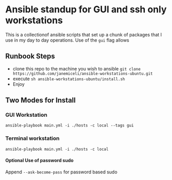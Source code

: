 # Ansible standup for GUI and ssh only workstations

This is a collectionof ansible scripts that set up a chunk of packages
that I use in my day to day operations. Use of the `gui` flag allows 

## Runbook Steps
- clone this repo to the machine you wish to ansible `git clone https://github.com/janemiceli/ansible-workstations-ubuntu.git`
- execute `sh ansible-workstations-ubuntu/install.sh`
- Enjoy


## Two Modes for Install

### GUI Workstation
`ansible-playbook main.yml -i ./hosts -c local --tags gui`


### Terminal workstation
`ansible-playbook main.yml -i ./hosts -c local`


#### Optional Use of password sudo
Append `--ask-become-pass` for password based sudo

